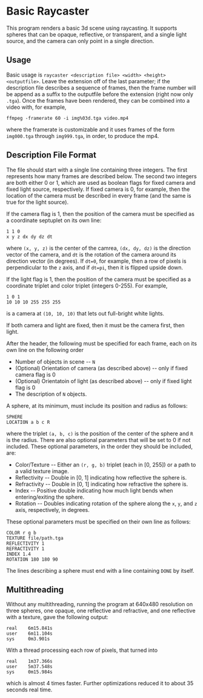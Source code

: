# Basic Raycaster

This program renders a basic 3d scene using raycasting. It supports spheres that can be opaque, reflective, or transparent, and a single light source, and the camera can only point in a single direction.

## Usage

Basic usage is `raycaster <description file> <width> <height> <outputfile>`. Leave the extension off of the last parameter; if the description file describes a sequence of frames, then the frame number will be append as a suffix to the outputfile before the extension (right now only `.tga`). Once the frames have been rendered, they can be combined into a video with, for example,

`ffmpeg -framerate 60 -i img%03d.tga video.mp4`

where the framerate is customizable and it uses frames of the form `img000.tga` through `img999.tga`, in order, to produce the mp4.

## Description File Format

The file should start with a single line containing three integers. The first represents how many frames are described below. The second two integers are both either 0 or 1, which are used as boolean flags for fixed camera and fixed light source, respectively. If fixed camera is 0, for example, then the location of the camera must be described in every frame (and the same is true for the light source).


If the camera flag is 1, then the position of the camera must be specified as a coordinate septuplet on its own line:

```
1 1 0
x y z dx dy dz dt
```

where `(x, y, z)` is the center of the camrea, `(dx, dy, dz)` is the direction vector of the camera, and `dt` is the rotation of the camera around its direction vector (in degrees). If `dt=0`, for example, then a row of pixels is perpendicular to the `z` axis, and if `dt=pi`, then it is flipped upside down.

If the light flag is 1, then the position of the camera must be specified as a coordinate triplet and color triplet (integers 0-255). For example,

```
1 0 1
10 10 10 255 255 255
```

is a camera at `(10, 10, 10)` that lets out full-bright white lights.

If both camera and light are fixed, then it must be the camera first, then light.

After the header, the following must be specified for each frame, each on its own line on the following order

* Number of objects in scene -- `N`
* (Optional) Orientation of camera (as described above) -- only if fixed camera flag is 0
* (Optional) Orientatoin of light (as described above) -- only if fixed light flag is 0
* The description of `N` objects.

A sphere, at its minimum, must include its position and radius as follows:

```
SPHERE
LOCATION a b c R
```

where the triplet `(a, b, c)` is the position of the center of the sphere and `R` is the radius. There are also optional parameters that will be set to 0 if not included. These optional parameters, in the order they should be included, are:

* Color/Texture -- Either an `(r, g, b)` triplet (each in [0, 255]) or a path to a valid texture image.
* Reflectivity -- Double in [0, 1] indicating how reflective the sphere is.
* Refractivity -- Double in [0, 1] indicating how refractive the sphere is.
* Index -- Positive double indicating how much light bends when entering/exiting the sphere. 
* Rotation -- Doubles indicating rotation of the sphere along the `x`, `y`, and `z` axis, respectively, in degrees.

These optional parameters must be specified on their own line as follows:

```
COLOR r g b
TEXTURE file/path.tga
REFLECTIVITY 1
REFRACTIVITY 1
INDEX 1.4
ROTATION 180 180 90
```

The lines describing a sphere must end with a line containing `DONE` by itself.

## Multithreading

Without any multithreading, running the program at 640x480 resolution on three spheres, one opaque, one reflective and refractive, and one reflective with a texture, gave the following output:

```
real    6m15.841s
user    6m11.104s
sys     0m3.901s
```

With a thread processing each row of pixels, that turned into

```
real    1m37.366s
user    5m37.548s
sys     0m15.984s
```

which is almost 4 times faster. Further optimizations reduced it to about 35 seconds real time.